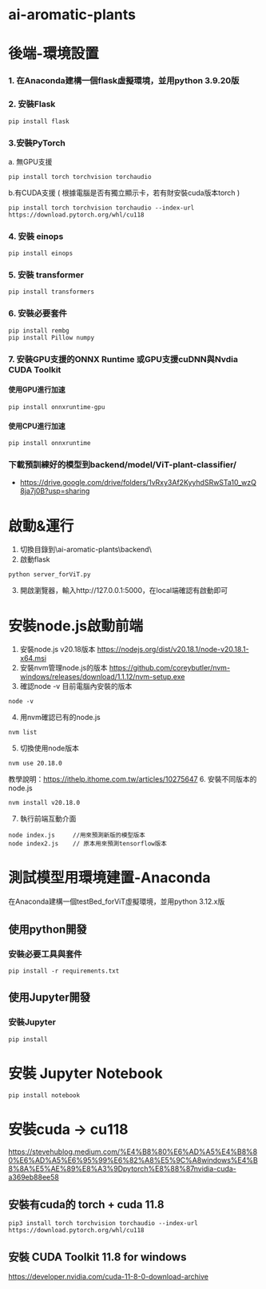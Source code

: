# ai-aromatic-plants
 
# 後端-環境設置
### 1. 在Anaconda建構一個flask虛擬環境，並用python 3.9.20版
### 2. 安裝Flask
```
pip install flask
```
### 3.安裝PyTorch 
a. 無GPU支援
```
pip install torch torchvision torchaudio 
``` 
b.有CUDA支援 ( 根據電腦是否有獨立顯示卡，若有財安裝cuda版本torch )
```
pip install torch torchvision torchaudio --index-url https://download.pytorch.org/whl/cu118
```
### 4. 安裝 einops
```
pip install einops
```
### 5. 安裝 transformer
```
pip install transformers
```
### 6. 安裝必要套件
```
pip install rembg
pip install Pillow numpy
```
### 7. 安裝GPU支援的ONNX Runtime 或GPU支援cuDNN與Nvdia CUDA Toolkit
#### 使用GPU進行加速
```
pip install onnxruntime-gpu
```
#### 使用CPU進行加速
``` 
pip install onnxruntime

```
### 下載預訓練好的模型到backend/model/ViT-plant-classifier/
* https://drive.google.com/drive/folders/1vRxy3Af2KyyhdSRwSTa10_wzQ8ja7j0B?usp=sharing


# 啟動&運行
1. 切換目錄到\ai-aromatic-plants\backend\
2. 啟動flask
```
python server_forViT.py
```
3. 開啟瀏覽器，輸入http://127.0.0.1:5000，在local端確認有啟動即可

# 安裝node.js啟動前端
1. 安裝node.js v20.18版本  https://nodejs.org/dist/v20.18.1/node-v20.18.1-x64.msi 
2. 安裝nvm管理node.js的版本  https://github.com/coreybutler/nvm-windows/releases/download/1.1.12/nvm-setup.exe
3. 確認node -v 目前電腦內安裝的版本
```
node -v
```
4. 用nvm確認已有的node.js
```
nvm list
```
5. 切換使用node版本
```
nvm use 20.18.0
```
教學說明：https://ithelp.ithome.com.tw/articles/10275647
6. 安裝不同版本的node.js
```
nvm install v20.18.0
```
7. 執行前端互動介面
```
node index.js     //用來預測新版的模型版本
node index2.js    // 原本用來預測tensorflow版本
```


# 測試模型用環境建置-Anaconda
在Anaconda建構一個testBed_forViT虛擬環境，並用python 3.12.x版
## 使用python開發
### 安裝必要工具與套件
```
pip install -r requirements.txt
```
## 使用Jupyter開發
### 安裝Jupyter
```
pip install
```

# 安裝 Jupyter Notebook
```
pip install notebook
```

# 安裝cuda -> cu118
https://stevehublog.medium.com/%E4%B8%80%E6%AD%A5%E4%B8%80%E6%AD%A5%E6%95%99%E6%82%A8%E5%9C%A8windows%E4%B8%8A%E5%AE%89%E8%A3%9Dpytorch%E8%88%87nvidia-cuda-a369eb88ee58

## 安裝有cuda的 torch + cuda 11.8
```
pip3 install torch torchvision torchaudio --index-url https://download.pytorch.org/whl/cu118
```
## 安裝 CUDA Toolkit 11.8 for windows
https://developer.nvidia.com/cuda-11-8-0-download-archive
